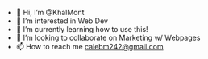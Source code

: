 - 👋 Hi, I’m @KhalMont
- 👀 I’m interested in Web Dev
- 🌱 I’m currently learning how to use this!
- 💞️ I’m looking to collaborate on Marketing w/ Webpages
- 📫 How to reach me calebm242@gmail.com

<!---
KhalMont/KhalMont is a ✨ special ✨ repository because its `README.md` (this file) appears on your GitHub profile.
You can click the Preview link to take a look at your changes.
--->
